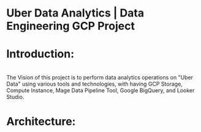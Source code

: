 # Uber Data Analytics | Data Engineering GCP Project 
<html>
  <h1>Introduction:</h1>
  <br>
  <p style="margin-top: 0px; text-size: 50px;">The Vision of this project is to perform data analytics operations on "Uber Data" using various tools and technologies, with having GCP Storage, Compute Instance, 
    Mage Data Pipeline Tool, Google BigQuery, and Looker Studio.
  <h1>Architecture:</h1>
  <br>
    <img id=architecture href="D:\ML\Projects\Data Engineer\Uber Data Pipeline\architecture.jpg"> </img>
</html>
